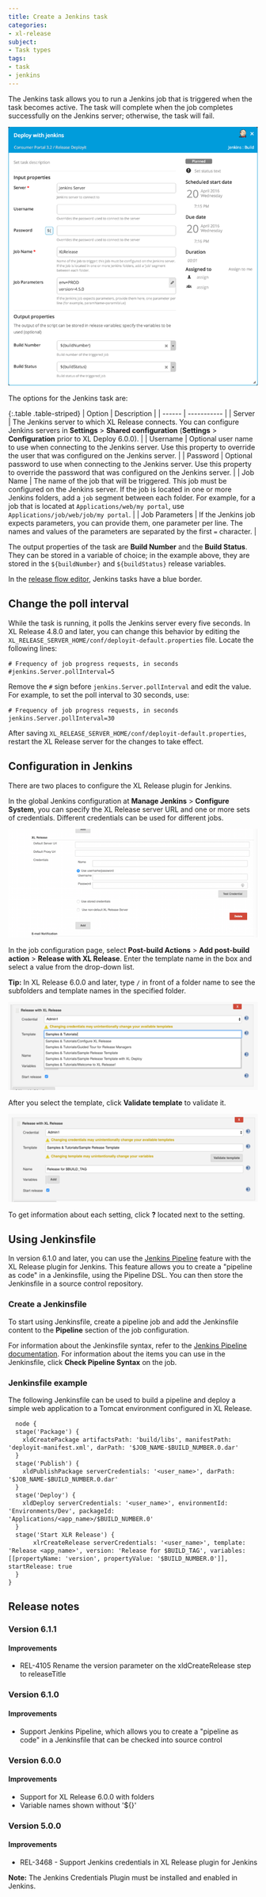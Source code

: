 ```yaml
---
title: Create a Jenkins task
categories:
- xl-release
subject:
- Task types
tags:
- task
- jenkins
---
```


The Jenkins task allows you to run a Jenkins job that is triggered when the task becomes active. The task will complete when the job completes successfully on the Jenkins server; otherwise, the task will fail.

![Jenkins task details](../images/jenkins-task-details.png)

The options for the Jenkins task are:

{:.table .table-striped}
| Option | Description |
| ------ | ----------- |
| Server | The Jenkins server to which XL Release connects. You can configure Jenkins servers in **Settings** > **Shared configuration** (**Settings** > **Configuration** prior to XL Deploy 6.0.0). |
| Username | Optional user name to use when connecting to the Jenkins server. Use this property to override the user that was configured on the Jenkins server. |
| Password | Optional password to use when connecting to the Jenkins server. Use this property to override the password that was configured on the Jenkins server. |
| Job Name | The name of the job that will be triggered. This job must be configured on the Jenkins server. If the job is located in one or more Jenkins folders, add a `job` segment between each folder. For example, for a job that is located at `Applications/web/my portal`, use `Applications/job/web/job/my portal`. |
| Job Parameters | If the Jenkins job expects parameters, you can provide them, one parameter per line. The names and values of the parameters are separated by the first `=` character. |

The output properties of the task are **Build Number** and the **Build Status**. They can be stored in a variable of choice; in the example above, they are stored in the `${buildNumber}` and `${buildStatus}` release variables.

In the [release flow editor](/xl-release/how-to/using-the-release-flow-editor.html), Jenkins tasks have a blue border.

## Change the poll interval

While the task is running, it polls the Jenkins server every five seconds. In XL Release 4.8.0 and later, you can change this behavior by editing the `XL_RELEASE_SERVER_HOME/conf/deployit-default.properties` file. Locate the following lines:

    # Frequency of job progress requests, in seconds
    #jenkins.Server.pollInterval=5

Remove the `#` sign before `jenkins.Server.pollInterval` and edit the value. For example, to set the poll interval to 30 seconds, use:

    # Frequency of job progress requests, in seconds
    jenkins.Server.pollInterval=30

After saving `XL_RELEASE_SERVER_HOME/conf/deployit-default.properties`, restart the XL Release server for the changes to take effect.

## Configuration in Jenkins

There are two places to configure the XL Release plugin for Jenkins.

In the global Jenkins configuration at **Manage Jenkins** > **Configure System**, you can specify the XL Release server URL and one or more sets of credentials. Different credentials can be used for different jobs.

![XL Release plugin - global configuration](../images/jenkins_plugin_config.png)

In the job configuration page, select **Post-build Actions** > **Add post-build action** > **Release with XL Release**. Enter the template name in the box and select a value from the drop-down list.

**Tip:** In XL Release 6.0.0 and later, type `/` in front of a folder name to see the subfolders and template names in the specified folder.

![XL Release plugin - select a job](../images/jenkins_job_config.png)

After you select the template, click **Validate template** to validate it.

![XL Release plugin - validate template](../images/jenkins_validate_template.png)

To get information about each setting, click **?** located next to the setting.

## Using Jenkinsfile

In version 6.1.0 and later, you can use the [Jenkins Pipeline](https://jenkins.io/solutions/pipeline/) feature with the XL Release plugin for Jenkins. This feature allows you to create a "pipeline as code" in a Jenkinsfile, using the Pipeline DSL. You can then store the Jenkinsfile in a source control repository.

### Create a Jenkinsfile

To start using Jenkinsfile, create a pipeline job and add the Jenkinsfile content to the **Pipeline** section of the job configuration.

For information about the Jenkinsfile syntax, refer to the [Jenkins Pipeline documentation](https://jenkins.io/doc/book/pipeline/jenkinsfile/#creating-a-jenkinsfile). For information about the items you can use in the Jenkinsfile, click **Check Pipeline Syntax** on the job.

### Jenkinsfile example

The following Jenkinsfile can be used to build a pipeline and deploy a simple web application to a Tomcat environment configured in XL Release.

      node {  
      stage('Package') {  
        xldCreatePackage artifactsPath: 'build/libs', manifestPath: 'deployit-manifest.xml', darPath: '$JOB_NAME-$BUILD_NUMBER.0.dar'  
      }  
      stage('Publish') {  
        xldPublishPackage serverCredentials: '<user_name>', darPath: '$JOB_NAME-$BUILD_NUMBER.0.dar'  
      }  
      stage('Deploy') {  
        xldDeploy serverCredentials: '<user_name>', environmentId: 'Environments/Dev', packageId: 'Applications/<app_name>/$BUILD_NUMBER.0'  
      }
      stage('Start XLR Release') {
           xlrCreateRelease serverCredentials: '<user_name>', template: 'Release <app_name>', version: 'Release for $BUILD_TAG', variables: [[propertyName: 'version', propertyValue: '$BUILD_NUMBER.0']], startRelease: true
      }
    }  

## Release notes

### Version 6.1.1

#### Improvements

* REL-4105 Rename the version parameter on the xldCreateRelease step to releaseTitle

### Version 6.1.0

#### Improvements

* Support Jenkins Pipeline, which allows you to create a "pipeline as code" in a Jenkinsfile that can be checked into source control

### Version 6.0.0

#### Improvements

* Support for XL Release 6.0.0 with folders
* Variable names shown without '${}'

### Version 5.0.0

#### Improvements

* REL-3468 - Support Jenkins credentials in XL Release plugin for Jenkins

**Note:** The Jenkins Credentials Plugin must be installed and enabled in Jenkins.
